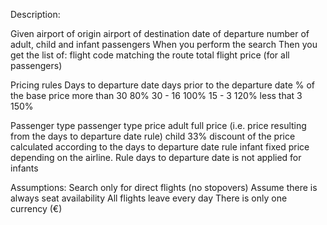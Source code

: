 Description:

Given
airport of origin
airport of destination
date of departure
number of adult, child and infant passengers
When you perform the search
Then you get the list of:
flight code matching the route
total flight price (for all passengers)

Pricing rules
Days to departure date
days prior to the departure date
% of the base price
more than 30     80%
30 - 16         100%
15 - 3          120%
less that 3     150%

Passenger type
passenger type  price
adult   full price (i.e. price resulting from the days to departure date rule)
child   33% discount of the price calculated according to the days to departure date rule
infant  fixed price depending on the airline. Rule days to departure date is not applied for infants

Assumptions:
Search only for direct flights (no stopovers)
Assume there is always seat availability
All flights leave every day
There is only one currency (€)
